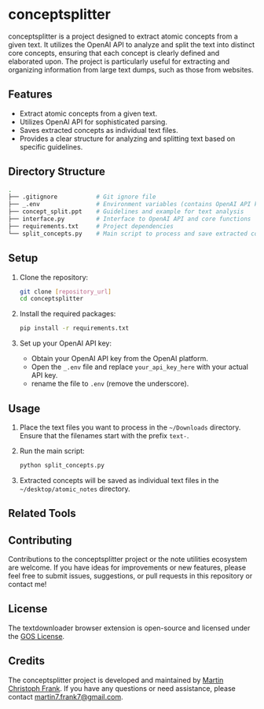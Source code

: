 # conceptsplitter

conceptsplitter is a project designed to extract atomic concepts from a given text. It utilizes the OpenAI API to analyze and split the text into distinct core concepts, ensuring that each concept is clearly defined and elaborated upon. The project is particularly useful for extracting and organizing information from large text dumps, such as those from websites.

## Features

- Extract atomic concepts from a given text.
- Utilizes OpenAI API for sophisticated parsing.
- Saves extracted concepts as individual text files.
- Provides a clear structure for analyzing and splitting text based on specific guidelines.

## Directory Structure

```bash
.
├── .gitignore           # Git ignore file
├── _.env                # Environment variables (contains OpenAI API key)
├── concept_split.ppt    # Guidelines and example for text analysis
├── interface.py         # Interface to OpenAI API and core functions
├── requirements.txt     # Project dependencies
└── split_concepts.py    # Main script to process and save extracted concepts
```

## Setup

1. Clone the repository:

    ```bash
    git clone [repository_url]
    cd conceptsplitter
    ```

2. Install the required packages:

    ```bash
    pip install -r requirements.txt
    ```

3. Set up your OpenAI API key:
   - Obtain your OpenAI API key from the OpenAI platform.
   - Open the `_.env` file and replace `your_api_key_here` with your actual API key.
   - rename the file to `.env` (remove the underscore).

## Usage

1. Place the text files you want to process in the `~/Downloads` directory. Ensure that the filenames start with the prefix `text-`.

2. Run the main script:

   ```bash
   python split_concepts.py
   ```

3. Extracted concepts will be saved as individual text files in the `~/desktop/atomic_notes` directory.

## Related Tools
<!--START_TOKEN-->
<!--END_TOKEN-->

## Contributing

Contributions to the conceptsplitter project or the note utilities ecosystem are welcome. If you have ideas for improvements or new features, please feel free to submit issues, suggestions, or pull requests in this repository or contact me!

## License

The textdownloader browser extension is open-source and licensed under the [GOS License](https://github.com/m-c-frank/textdownloader/blob/main/LICENCE.md).

## Credits

The conceptsplitter project is developed and maintained by [Martin Christoph Frank](https://github.com/m-c-frank). If you have any questions or need assistance, please contact [martin7.frank7@gmail.com](martin7.frank7@gmail.com).
